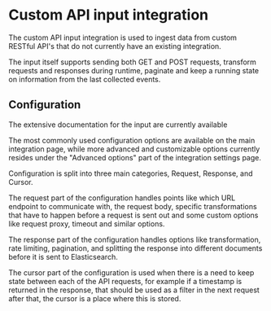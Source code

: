 <!-- NOTICE: Do not edit this file manually.-->
<!-- This file is automatically generated by Elastic Package -->
# Custom API input integration

The custom API input integration is used to ingest data from custom RESTful API's that do not currently have an existing integration.

The input itself supports sending both GET and POST requests, transform requests and responses during runtime, paginate and keep a running state on information from the last collected events.

## Configuration

The extensive documentation for the input are currently available

The most commonly used configuration options are available on the main integration page, while more advanced and customizable options currently resides under the "Advanced options" part of the integration settings page.

Configuration is split into three main categories, Request, Response, and Cursor.

The request part of the configuration handles points like which URL endpoint to communicate with, the request body, specific transformations that have to happen before a request is sent out and some custom options like request proxy, timeout and similar options.

The response part of the configuration handles options like transformation, rate limiting, pagination, and splitting the response into different documents before it is sent to Elasticsearch.

The cursor part of the configuration is used when there is a need to keep state between each of the API requests, for example if a timestamp is returned in the response, that should be used as a filter in the next request after that, the cursor is a place where this is stored.

